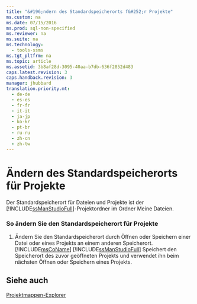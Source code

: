```yaml
---
title: "&#196;ndern des Standardspeicherorts f&#252;r Projekte"
ms.custom: na
ms.date: 07/15/2016
ms.prod: sql-non-specified
ms.reviewer: na
ms.suite: na
ms.technology: 
  - tools-ssms
ms.tgt_pltfrm: na
ms.topic: article
ms.assetid: 3b8af28d-3095-40aa-b7db-636f2852d483
caps.latest.revision: 3
caps.handback.revision: 3
manager: jhubbard
translation.priority.mt: 
  - de-de
  - es-es
  - fr-fr
  - it-it
  - ja-jp
  - ko-kr
  - pt-br
  - ru-ru
  - zh-cn
  - zh-tw
---
```

# &#196;ndern des Standardspeicherorts f&#252;r Projekte
Der Standardspeicherort für Dateien und Projekte ist der [!INCLUDE[ssManStudioFull](../content/includes/ssManStudioFull_md.md)]-Projektordner im Ordner Meine Dateien.  
  
### So ändern Sie den Standardspeicherort für Projekte  
  
1.  Ändern Sie den Standardspeicherort durch Öffnen oder Speichern einer Datei oder eines Projekts an einem anderen Speicherort. [!INCLUDE[msCoName](../content/includes/msCoName_md.md)] [!INCLUDE[ssManStudioFull](../content/includes/ssManStudioFull_md.md)] Speichert den Speicherort des zuvor geöffneten Projekts und verwendet ihn beim nächsten Öffnen oder Speichern eines Projekts.  
  
## Siehe auch  
[Projektmappen-Explorer](../content/Solution-Explorer.md)  
  
